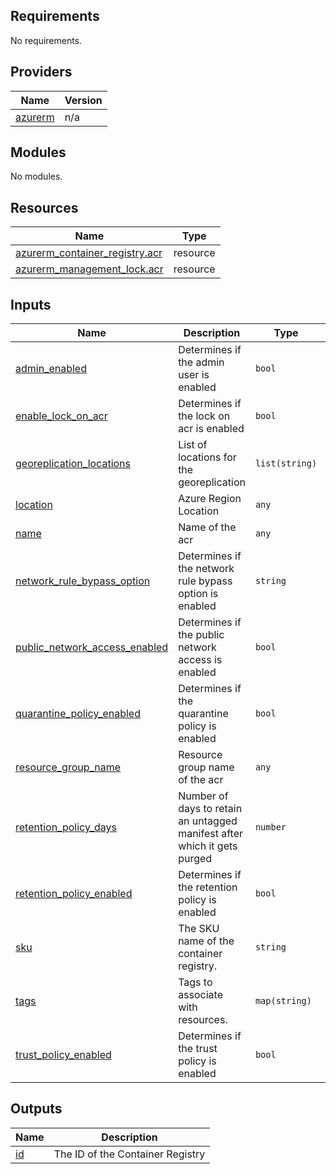 <!-- BEGIN_TF_DOCS -->
## Requirements

No requirements.

## Providers

| Name | Version |
|------|---------|
| <a name="provider_azurerm"></a> [azurerm](#provider\_azurerm) | n/a |

## Modules

No modules.

## Resources

| Name | Type |
|------|------|
| [azurerm_container_registry.acr](https://registry.terraform.io/providers/hashicorp/azurerm/latest/docs/resources/container_registry) | resource |
| [azurerm_management_lock.acr](https://registry.terraform.io/providers/hashicorp/azurerm/latest/docs/resources/management_lock) | resource |

## Inputs

| Name | Description | Type | Default | Required |
|------|-------------|------|---------|:--------:|
| <a name="input_admin_enabled"></a> [admin\_enabled](#input\_admin\_enabled) | Determines if the admin user is enabled | `bool` | n/a | yes |
| <a name="input_enable_lock_on_acr"></a> [enable\_lock\_on\_acr](#input\_enable\_lock\_on\_acr) | Determines if the lock on acr is enabled | `bool` | `true` | no |
| <a name="input_georeplication_locations"></a> [georeplication\_locations](#input\_georeplication\_locations) | List of locations for the georeplication | `list(string)` | `[]` | no |
| <a name="input_location"></a> [location](#input\_location) | Azure Region Location | `any` | n/a | yes |
| <a name="input_name"></a> [name](#input\_name) | Name of the acr | `any` | n/a | yes |
| <a name="input_network_rule_bypass_option"></a> [network\_rule\_bypass\_option](#input\_network\_rule\_bypass\_option) | Determines if the network rule bypass option is enabled | `string` | n/a | yes |
| <a name="input_public_network_access_enabled"></a> [public\_network\_access\_enabled](#input\_public\_network\_access\_enabled) | Determines if the public network access is enabled | `bool` | n/a | yes |
| <a name="input_quarantine_policy_enabled"></a> [quarantine\_policy\_enabled](#input\_quarantine\_policy\_enabled) | Determines if the quarantine policy is enabled | `bool` | `true` | no |
| <a name="input_resource_group_name"></a> [resource\_group\_name](#input\_resource\_group\_name) | Resource group name of the acr | `any` | n/a | yes |
| <a name="input_retention_policy_days"></a> [retention\_policy\_days](#input\_retention\_policy\_days) | Number of days to retain an untagged manifest after which it gets purged | `number` | `7` | no |
| <a name="input_retention_policy_enabled"></a> [retention\_policy\_enabled](#input\_retention\_policy\_enabled) | Determines if the retention policy is enabled | `bool` | `true` | no |
| <a name="input_sku"></a> [sku](#input\_sku) | The SKU name of the container registry. | `string` | `"Premium"` | no |
| <a name="input_tags"></a> [tags](#input\_tags) | Tags to associate with resources. | `map(string)` | n/a | yes |
| <a name="input_trust_policy_enabled"></a> [trust\_policy\_enabled](#input\_trust\_policy\_enabled) | Determines if the trust policy is enabled | `bool` | `true` | no |

## Outputs

| Name | Description |
|------|-------------|
| <a name="output_id"></a> [id](#output\_id) | The ID of the Container Registry |
<!-- END_TF_DOCS -->